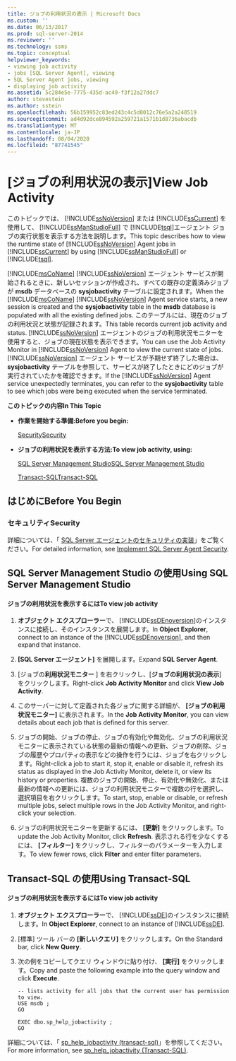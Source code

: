 ```yaml
---
title: ジョブの利用状況の表示 | Microsoft Docs
ms.custom: ''
ms.date: 06/13/2017
ms.prod: sql-server-2014
ms.reviewer: ''
ms.technology: ssms
ms.topic: conceptual
helpviewer_keywords:
- viewing job activity
- jobs [SQL Server Agent], viewing
- SQL Server Agent jobs, viewing
- displaying job activity
ms.assetid: 5c284e5e-7775-435d-ac49-f3f12a27ddc7
author: stevestein
ms.author: sstein
ms.openlocfilehash: 56b159952c83ed243c4c5d8012c76e5a2a248519
ms.sourcegitcommit: ad4d92dce894592a259721a1571b1d8736abacdb
ms.translationtype: MT
ms.contentlocale: ja-JP
ms.lasthandoff: 08/04/2020
ms.locfileid: "87741545"
---
```

# <a name="view-job-activity"></a><span data-ttu-id="d5611-102">[ジョブの利用状況の表示]</span><span class="sxs-lookup"><span data-stu-id="d5611-102">View Job Activity</span></span>
  <span data-ttu-id="d5611-103">このトピックでは、 [!INCLUDE[ssNoVersion](../../includes/ssnoversion-md.md)] または [!INCLUDE[ssCurrent](../../includes/sscurrent-md.md)] を使用して、 [!INCLUDE[ssManStudioFull](../../includes/ssmanstudiofull-md.md)] で [!INCLUDE[tsql](../../includes/tsql-md.md)]エージェント ジョブの実行状態を表示する方法を説明します。</span><span class="sxs-lookup"><span data-stu-id="d5611-103">This topic describes how to view the runtime state of [!INCLUDE[ssNoVersion](../../includes/ssnoversion-md.md)] Agent jobs in [!INCLUDE[ssCurrent](../../includes/sscurrent-md.md)] by using [!INCLUDE[ssManStudioFull](../../includes/ssmanstudiofull-md.md)] or [!INCLUDE[tsql](../../includes/tsql-md.md)].</span></span>  
  
 <span data-ttu-id="d5611-104">[!INCLUDE[msCoName](../../includes/msconame-md.md)] [!INCLUDE[ssNoVersion](../../includes/ssnoversion-md.md)] エージェント サービスが開始されるときに、新しいセッションが作成され、すべての既存の定義済みジョブが **msdb** データベースの **sysjobactivity** テーブルに設定されます。</span><span class="sxs-lookup"><span data-stu-id="d5611-104">When the [!INCLUDE[msCoName](../../includes/msconame-md.md)] [!INCLUDE[ssNoVersion](../../includes/ssnoversion-md.md)] Agent service starts, a new session is created and the **sysjobactivity** table in the **msdb** database is populated with all the existing defined jobs.</span></span> <span data-ttu-id="d5611-105">このテーブルには、現在のジョブの利用状況と状態が記録されます。</span><span class="sxs-lookup"><span data-stu-id="d5611-105">This table records current job activity and status.</span></span> <span data-ttu-id="d5611-106">[!INCLUDE[ssNoVersion](../../includes/ssnoversion-md.md)] エージェントのジョブの利用状況モニターを使用すると、ジョブの現在状態を表示できます。</span><span class="sxs-lookup"><span data-stu-id="d5611-106">You can use the Job Activity Monitor in [!INCLUDE[ssNoVersion](../../includes/ssnoversion-md.md)] Agent to view the current state of jobs.</span></span> <span data-ttu-id="d5611-107">[!INCLUDE[ssNoVersion](../../includes/ssnoversion-md.md)] エージェント サービスが予期せず終了した場合は、 **sysjobactivity** テーブルを参照して、サービスが終了したときにどのジョブが実行されていたかを確認できます。</span><span class="sxs-lookup"><span data-stu-id="d5611-107">If the [!INCLUDE[ssNoVersion](../../includes/ssnoversion-md.md)] Agent service unexpectedly terminates, you can refer to the **sysjobactivity** table to see which jobs were being executed when the service terminated.</span></span>  
  
 <span data-ttu-id="d5611-108">**このトピックの内容**</span><span class="sxs-lookup"><span data-stu-id="d5611-108">**In This Topic**</span></span>  
  
-   <span data-ttu-id="d5611-109">**作業を開始する準備:**</span><span class="sxs-lookup"><span data-stu-id="d5611-109">**Before you begin:**</span></span>  
  
     [<span data-ttu-id="d5611-110">Security</span><span class="sxs-lookup"><span data-stu-id="d5611-110">Security</span></span>](#Security)  
  
-   <span data-ttu-id="d5611-111">**ジョブの利用状況を表示する方法:**</span><span class="sxs-lookup"><span data-stu-id="d5611-111">**To view job activity, using:**</span></span>  
  
     [<span data-ttu-id="d5611-112">SQL Server Management Studio</span><span class="sxs-lookup"><span data-stu-id="d5611-112">SQL Server Management Studio</span></span>](#SSMS)  
  
     [<span data-ttu-id="d5611-113">Transact-SQL</span><span class="sxs-lookup"><span data-stu-id="d5611-113">Transact-SQL</span></span>](#TSQL)  
  
## <a name="before-you-begin"></a><span data-ttu-id="d5611-114">はじめに</span><span class="sxs-lookup"><span data-stu-id="d5611-114">Before You Begin</span></span>  
  
###  <a name="security"></a><a name="Security"></a> <span data-ttu-id="d5611-115">セキュリティ</span><span class="sxs-lookup"><span data-stu-id="d5611-115">Security</span></span>  
 <span data-ttu-id="d5611-116">詳細については、「 [SQL Server エージェントのセキュリティの実装](implement-sql-server-agent-security.md)」をご覧ください。</span><span class="sxs-lookup"><span data-stu-id="d5611-116">For detailed information, see [Implement SQL Server Agent Security](implement-sql-server-agent-security.md).</span></span>  
  
##  <a name="using-sql-server-management-studio"></a><a name="SSMS"></a> <span data-ttu-id="d5611-117">SQL Server Management Studio の使用</span><span class="sxs-lookup"><span data-stu-id="d5611-117">Using SQL Server Management Studio</span></span>  
  
#### <a name="to-view-job-activity"></a><span data-ttu-id="d5611-118">ジョブの利用状況を表示するには</span><span class="sxs-lookup"><span data-stu-id="d5611-118">To view job activity</span></span>  
  
1.  <span data-ttu-id="d5611-119">**オブジェクト エクスプローラー**で、 [!INCLUDE[ssDEnoversion](../../includes/ssdenoversion-md.md)]のインスタンスに接続し、そのインスタンスを展開します。</span><span class="sxs-lookup"><span data-stu-id="d5611-119">In **Object Explorer**, connect to an instance of the [!INCLUDE[ssDEnoversion](../../includes/ssdenoversion-md.md)], and then expand that instance.</span></span>  
  
2.  <span data-ttu-id="d5611-120">**[SQL Server エージェント]** を展開します。</span><span class="sxs-lookup"><span data-stu-id="d5611-120">Expand **SQL Server Agent**.</span></span>  
  
3.  <span data-ttu-id="d5611-121">[ジョブの**利用状況モニター** ] を右クリックし、[**ジョブの利用状況の表示**] をクリックします。</span><span class="sxs-lookup"><span data-stu-id="d5611-121">Right-click **Job Activity Monitor** and click **View Job Activity**.</span></span>  
  
4.  <span data-ttu-id="d5611-122">このサーバーに対して定義された各ジョブに関する詳細が、 **[ジョブの利用状況モニター]** に表示されます。</span><span class="sxs-lookup"><span data-stu-id="d5611-122">In the **Job Activity Monitor**, you can view details about each job that is defined for this server.</span></span>  
  
5.  <span data-ttu-id="d5611-123">ジョブの開始、ジョブの停止、ジョブの有効化や無効化、ジョブの利用状況モニターに表示されている状態の最新の情報への更新、ジョブの削除、ジョブの履歴やプロパティの表示などの操作を行うには、ジョブを右クリックします。</span><span class="sxs-lookup"><span data-stu-id="d5611-123">Right-click a job to start it, stop it, enable or disable it, refresh its status as displayed in the Job Activity Monitor, delete it, or view its history or properties.</span></span>  <span data-ttu-id="d5611-124">複数のジョブの開始、停止、有効化や無効化、または最新の情報への更新には、ジョブの利用状況モニターで複数の行を選択し、選択項目を右クリックします。</span><span class="sxs-lookup"><span data-stu-id="d5611-124">To start, stop, enable or disable, or refresh multiple jobs, select multiple rows in the Job Activity Monitor, and right-click your selection.</span></span>  
  
6.  <span data-ttu-id="d5611-125">ジョブの利用状況モニターを更新するには、 **[更新]** をクリックします。</span><span class="sxs-lookup"><span data-stu-id="d5611-125">To update the Job Activity Monitor, click **Refresh**.</span></span> <span data-ttu-id="d5611-126">表示される行を少なくするには、 **[フィルター]** をクリックし、フィルターのパラメーターを入力します。</span><span class="sxs-lookup"><span data-stu-id="d5611-126">To view fewer rows, click **Filter** and enter filter parameters.</span></span>  
  
##  <a name="using-transact-sql"></a><a name="TSQL"></a> <span data-ttu-id="d5611-127">Transact-SQL の使用</span><span class="sxs-lookup"><span data-stu-id="d5611-127">Using Transact-SQL</span></span>  
  
#### <a name="to-view-job-activity"></a><span data-ttu-id="d5611-128">ジョブの利用状況を表示するには</span><span class="sxs-lookup"><span data-stu-id="d5611-128">To view job activity</span></span>  
  
1.  <span data-ttu-id="d5611-129">**オブジェクト エクスプローラー**で、 [!INCLUDE[ssDE](../../includes/ssde-md.md)]のインスタンスに接続します。</span><span class="sxs-lookup"><span data-stu-id="d5611-129">In **Object Explorer**, connect to an instance of [!INCLUDE[ssDE](../../includes/ssde-md.md)].</span></span>  
  
2.  <span data-ttu-id="d5611-130">[標準] ツール バーの **[新しいクエリ]** をクリックします。</span><span class="sxs-lookup"><span data-stu-id="d5611-130">On the Standard bar, click **New Query**.</span></span>  
  
3.  <span data-ttu-id="d5611-131">次の例をコピーしてクエリ ウィンドウに貼り付け、 **[実行]** をクリックします。</span><span class="sxs-lookup"><span data-stu-id="d5611-131">Copy and paste the following example into the query window and click **Execute**.</span></span>  
  
    ```  
    -- lists activity for all jobs that the current user has permission to view.  
    USE msdb ;  
    GO  
  
    EXEC dbo.sp_help_jobactivity ;  
    GO  
    ```  
  
 <span data-ttu-id="d5611-132">詳細については、「 [sp_help_jobactivity &#40;transact-sql&#41;](/sql/relational-databases/system-stored-procedures/sp-help-jobactivity-transact-sql)」を参照してください。</span><span class="sxs-lookup"><span data-stu-id="d5611-132">For more information, see [sp_help_jobactivity &#40;Transact-SQL&#41;](/sql/relational-databases/system-stored-procedures/sp-help-jobactivity-transact-sql).</span></span>  
  
  
